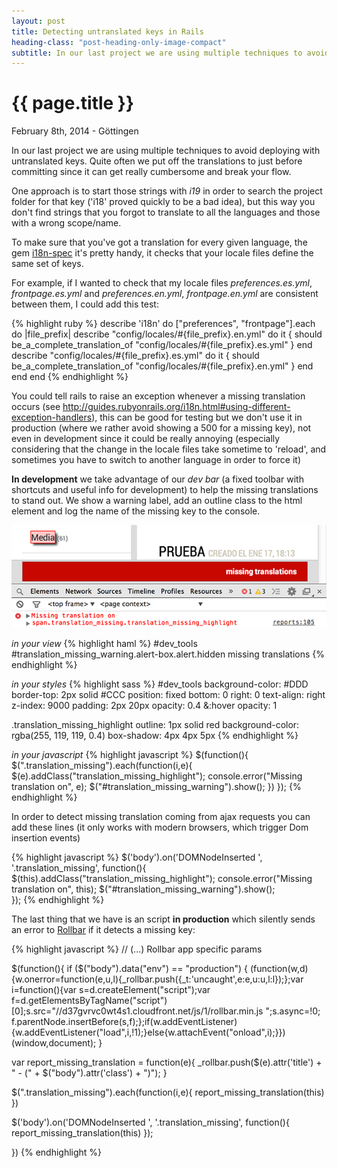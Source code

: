 ```yaml
---
layout: post
title: Detecting untranslated keys in Rails
heading-class: "post-heading-only-image-compact"
subtitle: In our last project we are using multiple techniques to avoid deploying with untranslated keys.
---
```


{{ page.title }}
================

<p class="meta">February 8th, 2014 - Göttingen</p>

In our last project we are using multiple techniques to avoid deploying with untranslated keys.
Quite often we put off the translations to just before committing since it can get really cumbersome and break your flow.

One approach is to start those strings with <em>i19</em> in order to search the project folder for that key ('i18' proved quickly to be a bad idea), but this way you don't find strings that you forgot to translate to all the languages and those with a wrong scope/name.

To make sure that you've got a translation for every given language, the gem <a href="https://github.com/tigrish/i18n-spec" target="_blank"> i18n-spec</a> it's pretty handy, it checks that your locale files define the same set of keys.

For example, if I wanted to check that my locale files <em>preferences.es.yml</em>, <em>frontpage.es.yml</em> and <em>preferences.en.yml</em>, <em>frontpage.en.yml</em> are consistent between them, I could add this test:

{% highlight ruby %}
describe 'i18n' do
  ["preferences", "frontpage"].each do |file_prefix|
    describe "config/locales/#{file_prefix}.en.yml" do
      it { should be_a_complete_translation_of "config/locales/#{file_prefix}.es.yml" }
    end
    describe "config/locales/#{file_prefix}.es.yml" do
      it { should be_a_complete_translation_of "config/locales/#{file_prefix}.en.yml" }
    end
  end
end
{% endhighlight %}


You could tell rails to raise an exception whenever a missing translation occurs (see <a href="http://guides.rubyonrails.org/i18n.html#using-different-exception-handlers" target="_blank">http://guides.rubyonrails.org/i18n.html#using-different-exception-handlers</a>), this can be good for testing but we don't use it in production (where we rather avoid showing a 500 for a missing key), not even in development since it could be really annoying (especially considering that the change in the locale files take sometime to 'reload', and sometimes you have to switch to another language in order to force it)

<strong>In development</strong> we take advantage of our <em>dev bar</em> (a fixed toolbar with shortcuts and useful info for development) to help the missing translations to stand out. We show a warning label, add an outline class to the html element and log the name of the missing key to the console.



<img src="/img/i18.png" />


<em>in your view</em>
{% highlight haml %}
#dev_tools
  #translation_missing_warning.alert-box.alert.hidden
    missing translations
{% endhighlight %}

<em>in your styles</em>
{% highlight sass %}
  #dev_tools
    background-color: #DDD
    border-top: 2px solid #CCC
    position: fixed
    bottom: 0
    right: 0
    text-align: right
    z-index: 9000
    padding: 2px 20px
    opacity: 0.4
    &:hover
      opacity: 1

  .translation_missing_highlight
    outline: 1px solid red
    background-color: rgba(255, 119, 119, 0.4)
    box-shadow: 4px 4px 5px
{% endhighlight %}


<em>in your javascript</em>
{% highlight javascript %}
  $(function(){
    $(".translation_missing").each(function(i,e){
      $(e).addClass("translation_missing_highlight");
      console.error("Missing translation on", e);
      $("#translation_missing_warning").show();
    })
  });
{% endhighlight %}

In order to detect missing translation coming from ajax requests you can add these lines (it only works with modern browsers, which trigger Dom insertion events)

{% highlight javascript %}
    $('body').on('DOMNodeInserted ', '.translation_missing', function(){
      $(this).addClass("translation_missing_highlight");
      console.error("Missing translation on", this);
      $("#translation_missing_warning").show();  
    });
{% endhighlight %}


The last thing that we have is an script <strong>in production</strong> which silently sends an error to <a href="https://rollbar.com/docs/notifier/rollbar.js/">Rollbar</a> if it detects a missing key:


{% highlight javascript %}
// (...) Rollbar app specific params

$(function(){
  if ($("body").data("env") == "production") {
    (function(w,d){w.onerror=function(e,u,l){_rollbar.push({_t:'uncaught',e:e,u:u,l:l});};var i=function(){var s=d.createElement("script");var
    f=d.getElementsByTagName("script")[0];s.src="//d37gvrvc0wt4s1.cloudfront.net/js/1/rollbar.min.js ";s.async=!0;
    f.parentNode.insertBefore(s,f);};if(w.addEventListener){w.addEventListener("load",i,!1);}else{w.attachEvent("onload",i);}})(window,document);
  }

  var report_missing_translation = function(e){
    _rollbar.push($(e).attr('title') + " - (" + $("body").attr('class') + ")");
  }

  $(".translation_missing").each(function(i,e){ report_missing_translation(this) })

  $('body').on('DOMNodeInserted ', '.translation_missing', function(){ report_missing_translation(this) });

})
{% endhighlight %}

